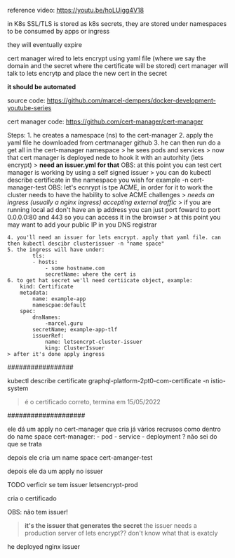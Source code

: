 reference video: https://youtu.be/hoLUigg4V18

in K8s SSL/TLS is stored as k8s secrets, they are stored under namespaces
to be consumed by apps or ingress

they will eventually expire

cert manager wired to lets encrypt using yaml file (where we say the domain and the secret where the certificate will be stored)
cert manager will talk to lets encrytp and place the new cert in the secret

**it should be automated**

source code: https://github.com/marcel-dempers/docker-development-youtube-series

cert manager code: https://github.com/cert-manager/cert-manager

Steps:
    1. he creates a namespace (ns) to the cert-manager
    2. apply the yaml file he downloaded from certmanager github
    3. he can then run do a get all in the cert-manager namespace
        > he sees pods and services 
    > now that cert manager is deployed nede to hook it with an autorhity (lets encrypt)
    > **need an issuer.yml for that**
    OBS: at this point you can test cert manager is working by using a self signed issuer 
    > you can do kubectl describe certificate in the namespace you wish for example -n cert-manager-test
    OBS: let's ecnrypt is tpe ACME, in order for it to work the cluster needs to have the hability to solve ACME challenges
    > *needs an ingress (usually a nginx ingress) accepting external traffic*
    > if you are running local ad don't have an ip address you can just port foward to port 0.0.0.0:80 and 443 so you can access it in the browser
    > at this point you may want to add your public IP in you DNS registrar
    
    4. you'll need an issuer for lets encrypt. apply that yaml file. can then kubectl descibr clusterissuer -n "name space"
    5. the ingress will have under:
            tls:
            - hosts:
                - some hostname.com
                secretName: where the cert is   
    6. to get hat secret we'll need certiicate object, example:
        kind: Certificate
        metadata:
            name: example-app
            namescpae:default
        spec:
            dnsNames:
                -marcel.guru
            secretName; example-app-tlf
            issuerRef:
                name: letsencrpt-cluster-issuer
                king: ClusterIssuer
    > after it's done apply ingress
    

#################

kubectl describe certificate graphql-platform-2pt0-com-certificate -n istio-system
> é o certificado correto, termina em 15/05/2022

####################

ele dá um apply no cert-manager que cria já vários recrusos como dentro do name space cert-manager:
    - pod
    - service
    - deployment ? não sei do que se trata

depois ele cria um name space cert-amanger-test

depois ele da um apply no issuer

TODO
verficir se tem issuer
letsencrypt-prod

cria o certificado

OBS: não tem issuer!
> **it's the issuer that generates the secret**
> the issuer needs a production server of lets encrypt?? don't know what that is exatcly


he deployed  nginx issuer
